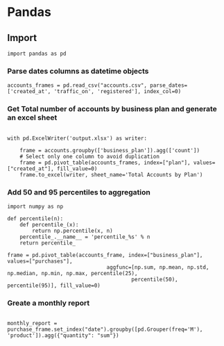 # Pandas 

## Import 

```@python
import pandas as pd
```

### Parse dates columns as datetime objects 

```@python
accounts_frames = pd.read_csv("accounts.csv", parse_dates=['created_at', 'traffic_on', 'registered'], index_col=0)
```

### Get Total number of accounts by business plan and generate an excel sheet

```@python

with pd.ExcelWriter('output.xlsx') as writer:

    frame = accounts.groupby(['business_plan']).agg(['count'])
    # Select only one column to avoid duplication
    frame = pd.pivot_table(accounts_frames, index=["plan"], values=["created_at"], fill_value=0)
    frame.to_excel(writer, sheet_name='Total Accounts by Plan')
```

### Add 50 and 95 percentiles to aggregation
```@python
import numpy as np

def percentile(n):
    def percentile_(x):
        return np.percentile(x, n)
    percentile_.__name__ = 'percentile_%s' % n
    return percentile_

frame = pd.pivot_table(accounts_frame, index=["business_plan"], values=["purchases"],
                                aggfunc=[np.sum, np.mean, np.std, np.median, np.min, np.max, percentile(25),
                                        percentile(50), percentile(95)], fill_value=0)

```

### Greate a monthly report

```@python

monthly_report = purchase_frame.set_index("date").groupby([pd.Grouper(freq='M'), 'product']).agg({"quantity": "sum"})

```
